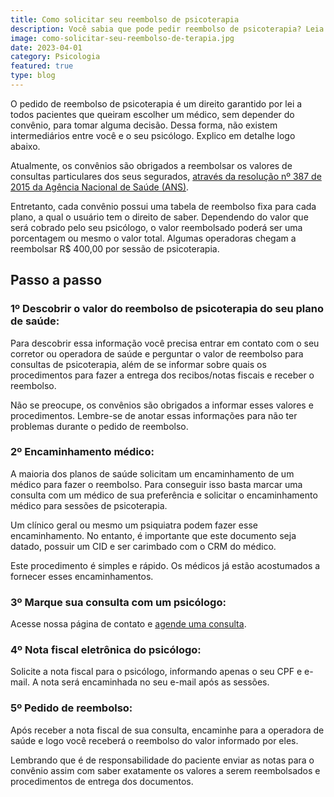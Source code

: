 ```yaml
---
title: Como solicitar seu reembolso de psicoterapia
description: Você sabia que pode pedir reembolso de psicoterapia? Leia aqui como solicitar isso do seu convênio passo a passo!
image: como-solicitar-seu-reembolso-de-terapia.jpg
date: 2023-04-01
category: Psicologia
featured: true
type: blog
---
```


O pedido de reembolso de psicoterapia é um direito garantido por lei a todos pacientes que queiram escolher um médico, sem depender do convênio, para tomar alguma decisão. Dessa forma, não existem intermediários entre você e o seu psicólogo. Explico em detalhe logo abaixo.

Atualmente, os convênios são obrigados a reembolsar os valores de consultas particulares dos seus segurados, [através da resolução nº 387 de 2015 da Agência Nacional de Saúde (ANS)](https://www.ans.gov.br/component/legislacao/?view=legislacao&task=TextoLei&format=raw&id=MzUwMg==).

Entretanto, cada convênio possui uma tabela de reembolso fixa para cada plano, a qual o usuário tem o direito de saber. Dependendo do valor que será cobrado pelo seu psicólogo, o valor reembolsado poderá ser uma porcentagem ou mesmo o valor total. Algumas operadoras chegam a reembolsar R$ 400,00 por sessão de psicoterapia.

## Passo a passo

### 1º Descobrir o valor do reembolso de psicoterapia do seu plano de saúde:

Para descobrir essa informação você precisa entrar em contato com o seu corretor ou operadora de saúde e perguntar o valor de reembolso para consultas de psicoterapia, além de se informar sobre quais os procedimentos para fazer a entrega dos recibos/notas fiscais e receber o reembolso.

Não se preocupe, os convênios são obrigados a informar esses valores e procedimentos. Lembre-se de anotar essas informações para não ter problemas durante o pedido de reembolso.

### 2º Encaminhamento médico:

A maioria dos planos de saúde solicitam um encaminhamento de um médico para fazer o reembolso. Para conseguir isso basta marcar uma consulta com um médico de sua preferência e solicitar o encaminhamento médico para sessões de psicoterapia.

Um clínico geral ou mesmo um psiquiatra podem fazer esse encaminhamento. No entanto, é importante que este documento seja datado, possuir um CID e ser carimbado com o CRM do médico.

Este procedimento é simples e rápido. Os médicos já estão acostumados a fornecer esses encaminhamentos.

### 3º Marque sua consulta com um psicólogo:

Acesse nossa página de contato e [agende uma consulta](/contato/).

### 4º Nota fiscal eletrônica do psicólogo:

Solicite a nota fiscal para o psicólogo, informando apenas o seu CPF e e-mail. A nota será encaminhada no seu e-mail após as sessões.

### 5º Pedido de reembolso:

Após receber a nota fiscal de sua consulta, encaminhe para a operadora de saúde e logo você receberá o reembolso do valor informado por eles.

Lembrando que é de responsabilidade do paciente enviar as notas para o convênio assim com saber exatamente os valores a serem reembolsados e procedimentos de entrega dos documentos.
